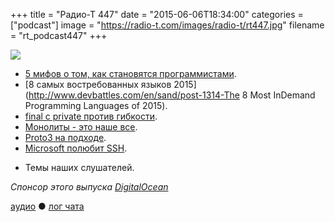 +++
title = "Радио-Т 447"
date = "2015-06-06T18:34:00"
categories = ["podcast"]
image = "https://radio-t.com/images/radio-t/rt447.jpg"
filename = "rt_podcast447"
+++

![](https://radio-t.com/images/radio-t/rt447.jpg)

* [5 мифов о том, как становятся программистами](http://prsm.tc/lVJGzU).
* [8 самых востребованных языков 2015](http://www.devbattles.com/en/sand/post-1314-The 8 Most InDemand Programming Languages of 2015).
* [final с private против гибкости](http://www.brandonsavage.net/what-about-final-and-private/).
* [Монолиты - это наше все](http://prsm.tc/3ugGyf).
* [Proto3 на подходе](https://developers.google.com/protocol-buffers/docs/proto3).
* [Microsoft полюбит SSH](http://blogs.msdn.com/b/looking_forward_microsoft__support_for_secure_shell_ssh1/archive/2015/06/02/managing-looking-forward-mic).
- Темы наших слушателей.

_Спонсор этого выпуска [DigitalOcean](https://www.digitalocean.com)_

[аудио](http://cdn.radio-t.com/rt_podcast447.mp3) ● [лог чата](http://chat.radio-t.com/logs/radio-t-447.html)
<audio src="http://cdn.radio-t.com/rt_podcast447.mp3" preload="none"></audio>